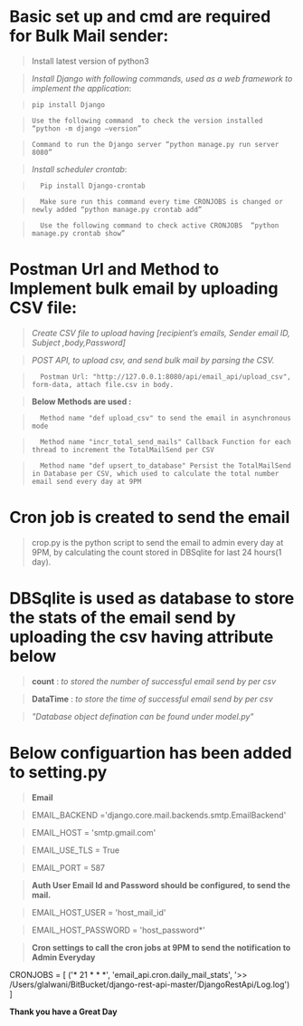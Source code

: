 # Basic set up and cmd are required for Bulk Mail sender:

> Install latest version of python3

> _Install Django with following commands, used as a web framework to implement the application_:

>     pip install Django
 
>     Use the following command  to check the version installed “python -m django –version” 
    
>     Command to run the Django server “python manage.py run server 8080”
   
>  	_Install scheduler crontab_:
     
>       Pip install Django-crontab
       
>       Make sure run this command every time CRONJOBS is changed or newly added “python manage.py crontab add”

>       Use the following command to check active CRONJOBS  “python manage.py crontab show”
       

#  Postman Url and Method to Implement bulk email by uploading CSV file:

> _Create CSV file to upload having  [recipient’s emails, Sender email ID, Subject ,body,Password]_

>  _POST API, to upload csv, and send bulk mail by parsing the CSV._
  
>       Postman Url: "http://127.0.0.1:8080/api/email_api/upload_csv", form-data, attach file.csv in body.

> **Below Methods are used :**

>       Method name "def upload_csv" to send the email in asynchronous mode
       
>       Method name "incr_total_send_mails" Callback Function for each thread to increment the TotalMailSend per CSV
       
>       Method name "def upsert_to_database" Persist the TotalMailSend in Database per CSV, which used to calculate the total number email send every day at 9PM
>       

# Cron job is created to send the email 

> crop.py is the python script to send the email to admin every day at 9PM, by calculating the count stored in DBSqlite for last 24 hours(1 day).

# DBSqlite is used as database to store the stats of the email send by uploading the csv having attribute below 

> **count** : _to stored the number of successful email send by per csv_

> **DataTime** : _to store the time of successful email send by per csv_

> _"Database object defination can be found under model.py"_
> 
# Below configuartion has been added to setting.py

 > **Email**

 >EMAIL_BACKEND ='django.core.mail.backends.smtp.EmailBackend'

 >EMAIL_HOST = 'smtp.gmail.com'

 >EMAIL_USE_TLS = True

 >EMAIL_PORT = 587

 > **Auth User Email Id and Password should be configured, to send the mail.**

 >EMAIL_HOST_USER = 'host_mail_id'

 >EMAIL_HOST_PASSWORD = 'host_password*'


> **Cron settings to call the cron jobs at 9PM to send the notification to Admin Everyday**
>
CRONJOBS = [
    ('* 21 * * *', 'email_api.cron.daily_mail_stats', '>> /Users/glalwani/BitBucket/django-rest-api-master/DjangoRestApi/Log.log')
]
>
**Thank you have a Great Day**




